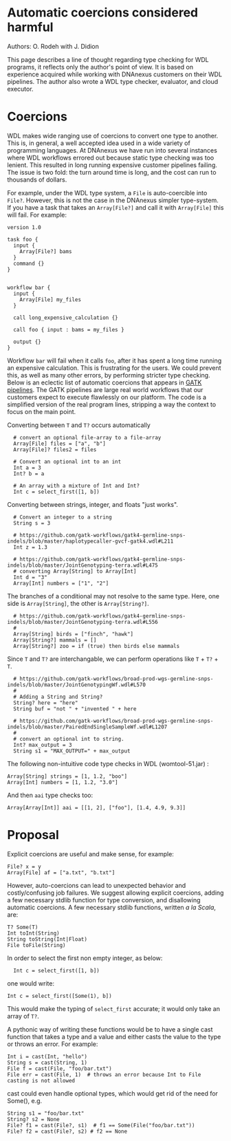 # Automatic coercions considered harmful
Authors: O. Rodeh with J. Didion

This page describes a line of thought regarding type checking for WDL programs, it reflects only the author's point of view. It is based on experience acquired while working with DNAnexus customers on their WDL pipelines. The author also wrote a WDL type checker, evaluator, and cloud executor.

# Coercions

WDL makes wide ranging use of coercions to convert one type to another. This is, in general, a well accepted idea used in a wide variety of programming languages. At DNAnexus we have run into several instances where WDL workflows errored out because static type checking was too lenient. This resulted in long running expensive customer pipelines failing. The issue is two fold: the turn around time is long, and the cost can run to thousands of dollars.

For example, under the WDL type system, a `File` is auto-coercible into `File?`. However, this is not the case in the DNAnexus simpler type-system. If you have a task that takes an `Array[File?]` and call it with `Array[File]` this will fail. For example:

```wdl
version 1.0

task foo {
  input {
    Array[File?] bams
  }
  command {}
}


workflow bar {
  input {
    Array[File] my_files
  }

  call long_expensive_calculation {}

  call foo { input : bams = my_files }

  output {}
}
```

Workflow `bar` will fail when it calls `foo`, after it has spent a long time running an expensive calculation. This is frustrating for the users. We could prevent this, as well as many other errors, by performing stricter type checking. Below is an eclectic list of automatic coercions that appears in [GATK pipelines](https://github.com/gatk-workflows). The GATK pipelines are large real world workflows that our customers expect to execute flawlessly on our platform. The code is a simplified version of the real program lines, stripping a way the context to focus on the main point.

Converting between `T` and `T?` occurs automatically
```
  # convert an optional file-array to a file-array
  Array[File] files = ["a", "b"]
  Array[File]? files2 = files

  # Convert an optional int to an int
  Int a = 3
  Int? b = a

  # An array with a mixture of Int and Int?
  Int c = select_first([1, b])
```

Converting between strings, integer, and floats "just works".
```
  # Convert an integer to a string
  String s = 3

  # https://github.com/gatk-workflows/gatk4-germline-snps-indels/blob/master/haplotypecaller-gvcf-gatk4.wdl#L211
  Int z = 1.3

  # https://github.com/gatk-workflows/gatk4-germline-snps-indels/blob/master/JointGenotyping-terra.wdl#L475
  # converting Array[String] to Array[Int]
  Int d = "3"
  Array[Int] numbers = ["1", "2"]
```

The branches of a conditional may not resolve to the same type. Here, one side is `Array[String]`, the other is `Array[String?]`.
```
  # https://github.com/gatk-workflows/gatk4-germline-snps-indels/blob/master/JointGenotyping-terra.wdl#L556
  #
  Array[String] birds = ["finch", "hawk"]
  Array[String?] mammals = []
  Array[String?] zoo = if (true) then birds else mammals
  ```

Since `T` and `T?` are interchangable, we can perform operations like `T` + `T?` + `T`.
```
  # https://github.com/gatk-workflows/broad-prod-wgs-germline-snps-indels/blob/master/JointGenotypingWf.wdl#L570
  #
  # Adding a String and String?
  String? here = "here"
  String buf = "not " + "invented " + here

  # https://github.com/gatk-workflows/broad-prod-wgs-germline-snps-indels/blob/master/PairedEndSingleSampleWf.wdl#L1207
  #
  # convert an optional int to string.
  Int? max_output = 3
  String s1 = "MAX_OUTPUT=" + max_output
  ```

The following non-intuitive code type checks in WDL (womtool-51.jar) :

```
Array[String] strings = [1, 1.2, "boo"]
Array[Int] numbers = [1, 1.2, "3.0"]
```

And then `aai` type checks too:
```
Array[Array[Int]] aai = [[1, 2], ["foo"], [1.4, 4.9, 9.3]]
```

# Proposal

Explicit coercions are useful and make sense, for example:
```
File? x = y
Array[File] af = ["a.txt", "b.txt"]
```

However, auto-coercions can lead to unexpected behavior and costly/confusing job failures. We suggest allowing explicit coercions, adding a few necessary stdlib function for type conversion, and disallowing automatic coercions. A few necessary stdlib functions, written _a la Scala_, are:

```
T? Some(T)
Int toInt(String)
String toString(Int|Float)
File toFile(String)
```

In order to select the first non empty integer, as below:
```
  Int c = select_first([1, b])
```

one would write:
```
Int c = select_first([Some(1), b])
```

This would make the typing of `select_first` accurate; it would only take an array of `T?`.

A pythonic way of writing these functions would be to have a single cast function that takes a type and a value and either casts the value to the type or throws an error. For example:

```
Int i = cast(Int, "hello")
String s = cast(String, 1)
File f = cast(File, "foo/bar.txt")
File err = cast(File, 1)  # throws an error because Int to File casting is not allowed
```

cast could even handle optional types, which would get rid of the need for Some(), e.g.

```
String s1 = "foo/bar.txt"
String? s2 = None
File? f1 = cast(File?, s1)  # f1 == Some(File("foo/bar.txt"))
File? f2 = cast(File?, s2) # f2 == None
```
